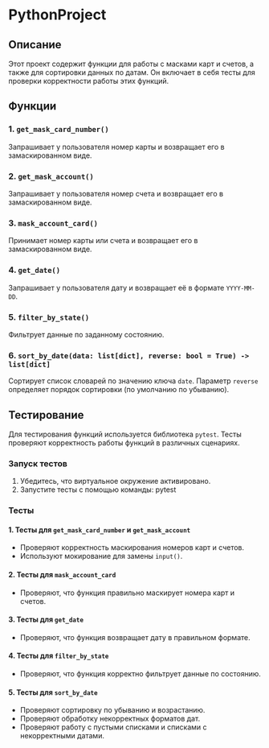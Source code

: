 # PythonProject

## Описание

Этот проект содержит функции для работы с масками карт и счетов, а также для сортировки данных по датам. Он включает в себя тесты для проверки корректности работы этих функций.


## Функции

### 1. `get_mask_card_number()`

Запрашивает у пользователя номер карты и возвращает его в замаскированном виде.

### 2. `get_mask_account()`

Запрашивает у пользователя номер счета и возвращает его в замаскированном виде.

### 3. `mask_account_card()`

Принимает номер карты или счета и возвращает его в замаскированном виде.

### 4. `get_date()`

Запрашивает у пользователя дату и возвращает её в формате `YYYY-MM-DD`.

### 5. `filter_by_state()`

Фильтрует данные по заданному состоянию.

### 6. `sort_by_date(data: list[dict], reverse: bool = True) -> list[dict]`

Сортирует список словарей по значению ключа `date`. Параметр `reverse` определяет порядок сортировки (по умолчанию по убыванию).

## Тестирование

Для тестирования функций используется библиотека `pytest`. Тесты проверяют корректность работы функций в различных сценариях.

### Запуск тестов

1. Убедитесь, что виртуальное окружение активировано.
2. Запустите тесты с помощью команды: pytest


### Тесты

#### 1. Тесты для `get_mask_card_number` и `get_mask_account`

- Проверяют корректность маскирования номеров карт и счетов.
- Используют мокирование для замены `input()`.

#### 2. Тесты для `mask_account_card`

- Проверяют, что функция правильно маскирует номера карт и счетов.

#### 3. Тесты для `get_date`

- Проверяют, что функция возвращает дату в правильном формате.

#### 4. Тесты для `filter_by_state`

- Проверяют, что функция корректно фильтрует данные по состоянию.

#### 5. Тесты для `sort_by_date`

- Проверяют сортировку по убыванию и возрастанию.
- Проверяют обработку некорректных форматов дат.
- Проверяют работу с пустыми списками и списками с некорректными датами.
